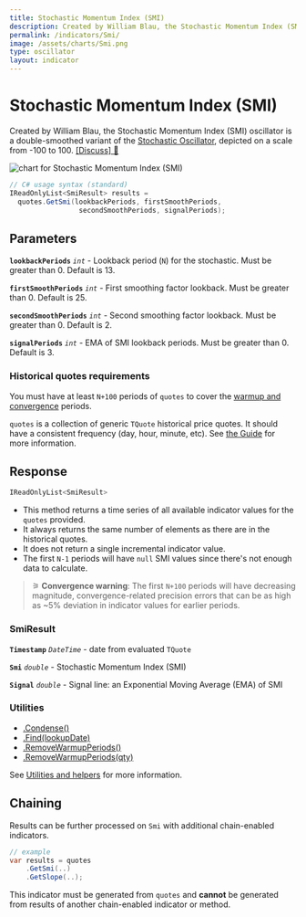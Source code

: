 ```yaml
---
title: Stochastic Momentum Index (SMI)
description: Created by William Blau, the Stochastic Momentum Index (SMI) oscillator is a double-smoothed variant of the traditional Stochastic Oscillator, depicted on a scale from -100 to 100.
permalink: /indicators/Smi/
image: /assets/charts/Smi.png
type: oscillator
layout: indicator
---
```


# Stochastic Momentum Index (SMI)

Created by William Blau, the Stochastic Momentum Index (SMI) oscillator is a double-smoothed variant of the [Stochastic Oscillator](/indicators/Stoch/#content), depicted on a scale from -100 to 100.
[[Discuss] 💬](https://github.com/DaveSkender/Stock.Indicators/discussions/625 "Community discussion about this indicator")

![chart for Stochastic Momentum Index (SMI)](/assets/charts/Smi.png)

```csharp
// C# usage syntax (standard)
IReadOnlyList<SmiResult> results =
  quotes.GetSmi(lookbackPeriods, firstSmoothPeriods,
                 secondSmoothPeriods, signalPeriods);
```

## Parameters

**`lookbackPeriods`** _`int`_ - Lookback period (`N`) for the stochastic.  Must be greater than 0.  Default is 13.

**`firstSmoothPeriods`** _`int`_ - First smoothing factor lookback.  Must be greater than 0.  Default is 25.

**`secondSmoothPeriods`** _`int`_ - Second smoothing factor lookback.  Must be greater than 0.  Default is 2.

**`signalPeriods`** _`int`_ - EMA of SMI lookback periods.  Must be greater than 0. Default is 3.

### Historical quotes requirements

You must have at least `N+100` periods of `quotes` to cover the [warmup and convergence](https://github.com/DaveSkender/Stock.Indicators/discussions/688) periods.

`quotes` is a collection of generic `TQuote` historical price quotes.  It should have a consistent frequency (day, hour, minute, etc).  See [the Guide](/guide/#historical-quotes) for more information.

## Response

```csharp
IReadOnlyList<SmiResult>
```

- This method returns a time series of all available indicator values for the `quotes` provided.
- It always returns the same number of elements as there are in the historical quotes.
- It does not return a single incremental indicator value.
- The first `N-1` periods will have `null` SMI values since there's not enough data to calculate.

>&#9886; **Convergence warning**: The first `N+100` periods will have decreasing magnitude, convergence-related precision errors that can be as high as ~5% deviation in indicator values for earlier periods.

### SmiResult

**`Timestamp`** _`DateTime`_ - date from evaluated `TQuote`

**`Smi`** _`double`_ - Stochastic Momentum Index (SMI)

**`Signal`** _`double`_ - Signal line: an Exponential Moving Average (EMA) of SMI

### Utilities

- [.Condense()](/utilities#condense)
- [.Find(lookupDate)](/utilities#find-indicator-result-by-date)
- [.RemoveWarmupPeriods()](/utilities#remove-warmup-periods)
- [.RemoveWarmupPeriods(qty)](/utilities#remove-warmup-periods)

See [Utilities and helpers](/utilities#utilities-for-indicator-results) for more information.

## Chaining

Results can be further processed on `Smi` with additional chain-enabled indicators.

```csharp
// example
var results = quotes
    .GetSmi(..)
    .GetSlope(..);
```

This indicator must be generated from `quotes` and **cannot** be generated from results of another chain-enabled indicator or method.
